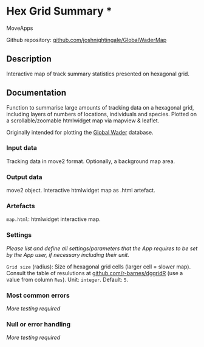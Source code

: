 # Hex Grid Summary *

MoveApps

Github repository: [github.com/joshnightingale/GlobalWaderMap](https://www.github.com/joshnightingale/GlobalWaderMap)

## Description
Interactive map of track summary statistics presented on hexagonal grid.

## Documentation
Function to summarise large amounts of tracking data on a hexagonal grid, including layers of numbers of locations, individuals and species. Plotted on a scrollable/zoomable htmlwidget map via mapview & leaflet.

Originally intended for plotting the [Global Wader](https://www.globalwader.org) database.

### Input data
Tracking data in move2 format. Optionally, a background map area.

### Output data
move2 object. Interactive htmlwidget map as .html artefact.

### Artefacts
`map.html`: htmlwidget interactive map.

### Settings 
*Please list and define all settings/parameters that the App requires to be set by the App user, if necessary including their unit.*

`Grid size` (radius): Size of hexagonal grid cells (larger cell = slower map). Consult the table of resulutions at [github.com/r-barnes/dggridR](https://github.com/r-barnes/dggridR) (use a value from column `Res`). Unit: `integer`. Default: `5`.

### Most common errors
*More testing required*

### Null or error handling
*More testing required*
